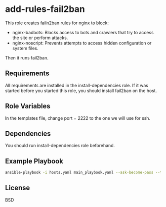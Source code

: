 add-rules-fail2ban
=========

This role creates failn2ban rules for nginx to block:

- nginx-badbots: Blocks access to bots and crawlers that try to access the site or perform attacks.
- nginx-noscript: Prevents attempts to access hidden configuration or system files.

Then it runs fail2ban.

Requirements
------------

All requirements are installed in the install-dependencies role. If it was started before you started this role, you should install fail2ban on the host.

Role Variables
--------------

In the templates file, change port = 2222 to the one we will use for ssh.

Dependencies
------------

You should run install-dependencies role beforehand.

Example Playbook
----------------

~~~bash
ansible-playbook -i hosts.yaml main_playbook.yaml --ask-become-pass --tags=add-rules-fail2ban
~~~

License
-------

BSD

